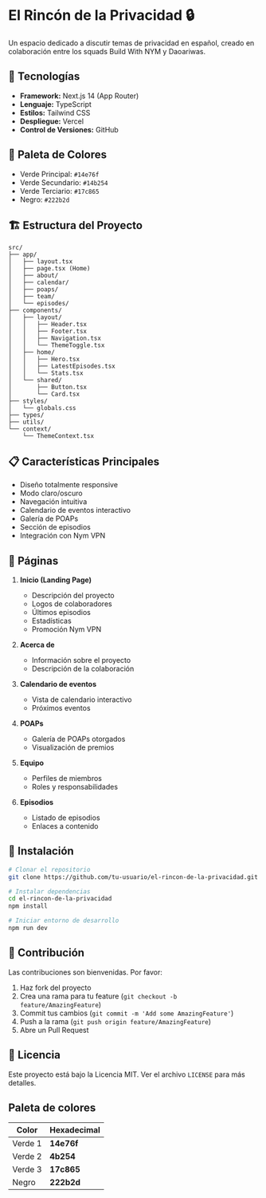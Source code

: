 # El Rincón de la Privacidad 🔒

Un espacio dedicado a discutir temas de privacidad en español, creado en colaboración entre los squads Build With NYM y Daoariwas.

## 🚀 Tecnologías

- **Framework:** Next.js 14 (App Router)
- **Lenguaje:** TypeScript
- **Estilos:** Tailwind CSS
- **Despliegue:** Vercel
- **Control de Versiones:** GitHub

## 🎨 Paleta de Colores

- Verde Principal: `#14e76f`
- Verde Secundario: `#14b254`
- Verde Terciario: `#17c865`
- Negro: `#222b2d`

## 🏗️ Estructura del Proyecto

```
src/
├── app/
│   ├── layout.tsx
│   ├── page.tsx (Home)
│   ├── about/
│   ├── calendar/
│   ├── poaps/
│   ├── team/
│   └── episodes/
├── components/
│   ├── layout/
│   │   ├── Header.tsx
│   │   ├── Footer.tsx
│   │   ├── Navigation.tsx
│   │   └── ThemeToggle.tsx
│   ├── home/
│   │   ├── Hero.tsx
│   │   ├── LatestEpisodes.tsx
│   │   └── Stats.tsx
│   └── shared/
│       ├── Button.tsx
│       └── Card.tsx
├── styles/
│   └── globals.css
├── types/
├── utils/
└── context/
    └── ThemeContext.tsx
```

## 📋 Características Principales

- Diseño totalmente responsive
- Modo claro/oscuro
- Navegación intuitiva
- Calendario de eventos interactivo
- Galería de POAPs
- Sección de episodios
- Integración con Nym VPN

## 📄 Páginas

1. **Inicio (Landing Page)**
   - Descripción del proyecto
   - Logos de colaboradores
   - Últimos episodios
   - Estadísticas
   - Promoción Nym VPN

2. **Acerca de**
   - Información sobre el proyecto
   - Descripción de la colaboración

3. **Calendario de eventos**
   - Vista de calendario interactivo
   - Próximos eventos

4. **POAPs**
   - Galería de POAPs otorgados
   - Visualización de premios

5. **Equipo**
   - Perfiles de miembros
   - Roles y responsabilidades

6. **Episodios**
   - Listado de episodios
   - Enlaces a contenido

## 🚀 Instalación

```bash
# Clonar el repositorio
git clone https://github.com/tu-usuario/el-rincon-de-la-privacidad.git

# Instalar dependencias
cd el-rincon-de-la-privacidad
npm install

# Iniciar entorno de desarrollo
npm run dev
```

## 🤝 Contribución

Las contribuciones son bienvenidas. Por favor:

1. Haz fork del proyecto
2. Crea una rama para tu feature (`git checkout -b feature/AmazingFeature`)
3. Commit tus cambios (`git commit -m 'Add some AmazingFeature'`)
4. Push a la rama (`git push origin feature/AmazingFeature`)
5. Abre un Pull Request

## 📝 Licencia

Este proyecto está bajo la Licencia MIT. Ver el archivo `LICENSE` para más detalles.



## Paleta de colores 

| Color   |  Hexadecimal |
|---------|--------------|
| Verde 1 | **14e76f**   |
| Verde 2 | **4b254**    |
| Verde 3 | **17c865**   |
| Negro   | **222b2d**   |
